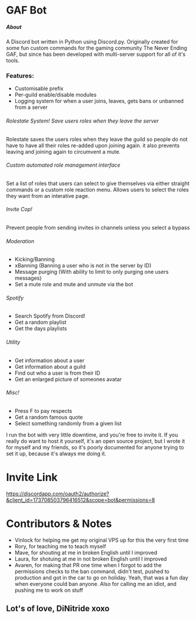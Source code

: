 # GAF Bot

##### About
A Discord bot written in Python using Discord.py. Originally created for some fun custom commands for the gaming community The Never Ending GAF, but since has been developed with multi-server support for all of it's tools.

### Features:
- Customisable prefix
- Per-guild enable/disable modules
- Logging system for when a user joins, leaves, gets bans or unbanned from a server
###### Rolestate System! Save users roles when they leave the server
Rolestate saves the users roles when they leave the guild so people do not have to have all their roles re-added upon joining again. it also prevents leaving and joining again to circumvent a mute.
###### Custom automated role management interface
Set a list of roles that users can select to give themselves via either straight commands or a custom role reaction menu. Allows users to select the roles they want from an interative page.
###### Invite Cop!
Prevent people from sending invites in channels unless you select a bypass
###### Moderation
- Kicking/Banning
- xBanning (Banning a user who is not in the server by ID)
- Message purging (With ability to limit to only purging one users messages)
- Set a mute role and mute and unmute via the bot
###### Spotify
- Search Spotify from Discord!
- Get a random playlist
- Get the days playlists
###### Utility
- Get information about a user
- Get information about a guild
- Find out who a user is from their ID
- Get an enlarged picture of someones avatar
###### Misc!
- Press F to pay respects
- Get a random famous quote
- Select something randomly from a given list

I run the bot with very little downtime, and you're free to invite it. If you really do want to host it yourself, it's an open source project, but I wrote it for myself and my friends, so it's poorly documented for anyone trying to set it up, because it's always me doing it.

# Invite Link
https://discordapp.com/oauth2/authorize?&client_id=173708503796416512&scope=bot&permissions=8

# Contributors & Notes
- Vinlock for helping me get my original VPS up for this the very first time
- Rory, for teaching me to teach myself
- Mave, for shouting at me in broken English until I improved
- Laura, for shotuing at me in not broken English until I improved
- Avaren, for making that PR one time when I forgot to add the permissions checks to the ban command, didn't test, pushed to production and got in the car to go on holiday. Yeah, that was a fun day when everyone could ban anyone. Also for calling me an idiot, and pushing me to work on stuff

## Lot's of love, DiNitride xoxo
